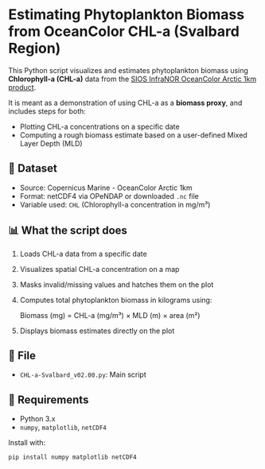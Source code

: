 # Estimating Phytoplankton Biomass from OceanColor CHL-a (Svalbard Region)

This Python script visualizes and estimates phytoplankton biomass using **Chlorophyll-a (CHL-a)** data from the [SIOS InfraNOR OceanColor Arctic 1km product](https://thredds.nersc.no/thredds/catalog/sios_infranor_oceancolor/arctic_1km_oceancolor/catalog.html).

It is meant as a demonstration of using CHL-a as a **biomass proxy**, and includes steps for both:
- Plotting CHL-a concentrations on a specific date
- Computing a rough biomass estimate based on a user-defined Mixed Layer Depth (MLD)

## 🌊 Dataset

- Source: Copernicus Marine - OceanColor Arctic 1km
- Format: netCDF4 via OPeNDAP or downloaded `.nc` file
- Variable used: `CHL` (Chlorophyll-a concentration in mg/m³)

## 📊 What the script does

1. Loads CHL-a data from a specific date
2. Visualizes spatial CHL-a concentration on a map
3. Masks invalid/missing values and hatches them on the plot
4. Computes total phytoplankton biomass in kilograms using:

    Biomass (mg) = CHL-a (mg/m³) × MLD (m) × area (m²)
5. Displays biomass estimates directly on the plot

## 📁 File

- `CHL-a-Svalbard_v02.00.py`: Main script

## 🔧 Requirements

- Python 3.x
- `numpy`, `matplotlib`, `netCDF4`

Install with:

```bash
pip install numpy matplotlib netCDF4
